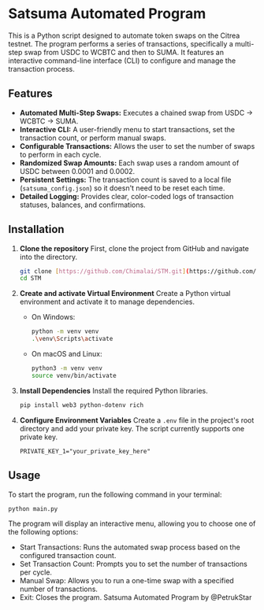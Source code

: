 # Satsuma Automated Program

This is a Python script designed to automate token swaps on the Citrea testnet. The program performs a series of transactions, specifically a multi-step swap from USDC to WCBTC and then to SUMA. It features an interactive command-line interface (CLI) to configure and manage the transaction process.

## Features

-   **Automated Multi-Step Swaps:** Executes a chained swap from USDC -> WCBTC -> SUMA.
-   **Interactive CLI:** A user-friendly menu to start transactions, set the transaction count, or perform manual swaps.
-   **Configurable Transactions:** Allows the user to set the number of swaps to perform in each cycle.
-   **Randomized Swap Amounts:** Each swap uses a random amount of USDC between 0.0001 and 0.0002.
-   **Persistent Settings:** The transaction count is saved to a local file (`satsuma_config.json`) so it doesn't need to be reset each time.
-   **Detailed Logging:** Provides clear, color-coded logs of transaction statuses, balances, and confirmations.

## Installation

1.  **Clone the repository**
    First, clone the project from GitHub and navigate into the directory.

    ```bash
    git clone [https://github.com/Chimalai/STM.git](https://github.com/Chimalai/STM.git)
    cd STM
    ```

2.  **Create and activate Virtual Environment**
    Create a Python virtual environment and activate it to manage dependencies.

    * On Windows:
        ```bash
        python -m venv venv
        .\venv\Scripts\activate
        ```
    * On macOS and Linux:
        ```bash
        python3 -m venv venv
        source venv/bin/activate
        ```

3.  **Install Dependencies**
    Install the required Python libraries.

    ```bash
    pip install web3 python-dotenv rich
    ```

4.  **Configure Environment Variables**
    Create a `.env` file in the project's root directory and add your private key. The script currently supports one private key.

    ```
    PRIVATE_KEY_1="your_private_key_here"
    ```

## Usage

To start the program, run the following command in your terminal:

```bash
python main.py
```

The program will display an interactive menu, allowing you to choose one of the following options:
 * Start Transactions: Runs the automated swap process based on the configured transaction count.
 * Set Transaction Count: Prompts you to set the number of transactions per cycle.
 * Manual Swap: Allows you to run a one-time swap with a specified number of transactions.
 * Exit: Closes the program.
Satsuma Automated Program
by @PetrukStar

